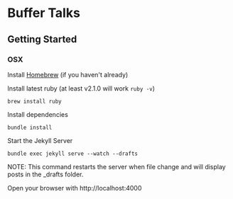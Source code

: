 # Buffer Talks

## Getting Started

### OSX

Install [Homebrew](http://brew.sh/) (if you haven't already)

Install latest ruby (at least v2.1.0 will work `ruby -v`)

```
brew install ruby
```

Install dependencies

```
bundle install
```

Start the Jekyll Server

```
bundle exec jekyll serve --watch --drafts
```

NOTE: This command restarts the server when file change and will display posts in the \_drafts folder.

Open your browser with http://localhost:4000
